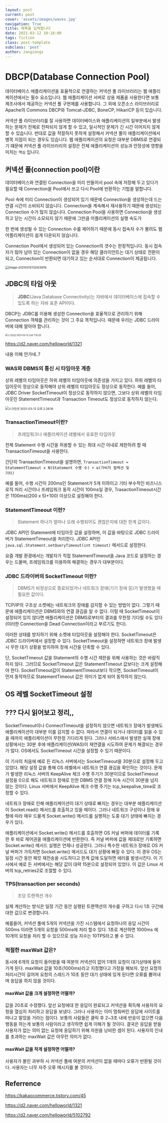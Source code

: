 ```yaml
---
layout: post
current: post
cover: 'assets/images/waves.jpg'
navigation: True
title: 제목을 입력합니다
date: 2021-03-12 10:18:00
tags: fiction
class: post-template
subclass: 'post'
author: zangzangs
---
```


# DBCP(Database Connection Pool)

데이터베이스 애플리케이션을 효율적으로 연결하는 커넥션 풀 라이브러리는 웹 애플리케이션에서는 필수 요소입니다. 웹 애플리케이션 서버로 상용 제품을 사용한다면 보통 제조사에서 제공하는 커넥션 풀 구현체를 사용합니다. 그 외에 오픈소스 라이브러리로 Apache의 Commons DBCP와 Tomcat-JDBC, BoneCP, HikariCP 등이 있습니다.

커넥션 풀 라이브러리를 잘 사용하면 데이터베이스와 애플리케이션의 일부분에서 발생하는 문제가 전체로 전파되지 않게 할 수 있고, 일시적인 문제가 긴 시간 이어지지 않게 할 수 있습니다. 반대로 값을 적절하지 못하게 설정해서 커넥션 풀이 애플리케이션에서 병목 지점이 되는 경우도 있습니다. 웹 애플리케이션의 요청은 대부분 DBMS로 연결되기 떄문에 커넥션 풀 라이브러리의 설정은 전체 애플리케이션의 성능과 안정성에 영향을 미치는 <code>핵심</code> 입니다.

## 커넥션 풀(connection pool)이란

데이터베이스와 연결된 Connection을 미리 만들어서 pool 속에 저장해 두고 있다가 필요할 때 Connection을 Pool에서 쓰고 다시 Pool에 반환하는 기법을 말합니다.

Pool 속에 미리 Connection이 생성되어 있기 때문에 Connection을 생성하는데 드는 연결 시간이 소비되지 않습니다. Connection을 계속해서 재사용하기 때문에 생성되는  Connection 수가 많지 않습니다. Connection Pool을 사용하면 Connection을 생성하고 닫는 시간이 소모되지 않기 때문에 그만큼 어플리케이션의 실행 속도가

한 번에 생성될 수 있는 Connection 수를 제어하기 때문에 동시 접속자 수가 몰려도 웹 어플리케이션이 쉽게 다운되지 않습니다.

Connection Pool에서 생성되어 있는 Connection의 갯수는 한정적입니다. 동시 접속자가 많아 남아 있는 Connection이 없을 경우 해당 클라이언트는 대기 상태로 전환이 되고, Connection이 반환되면 대기하고 있는 순서대로 Connection이 제공됩니다.

<img src="/Users/FASOL/Library/Application Support/typora-user-images/image-20210312112053976.png" alt="image-20210312112053976" style="zoom:67%;" />





## JDBC의 타임 아웃

>  **JDBC**(Java Database Connectivity)는 자바에서 데이터베이스에 접속할 수 있도록 하는 자바 표준 API이다.

DBCP는 JDBC를 이용해 생성한 Connection을 효율적으로 관리하기 위해 Connection 객체를 관리하는 것이 그 주요 목적입니다. 때문에 우리는 JDBC 드라이버에 대해 알아야 합니다.

<img src="/Users/FASOL/Desktop/스크린샷 2021-03-12 오후 1.35.20.png" alt="스크린샷 2021-03-12 오후 1.35.20" style="zoom:50%;" />

https://d2.naver.com/helloworld/1321

내용 이해 안가네..?



### WAS와 DBMS의 통신 시 타임아웃 계층

상위 레벨의 타임아웃은 하위 레벨의 타임아웃에 의존성을 가지고 있다. 하위 레벨의 타임아웃이 정상으로 동작해야 상위 레벨의 타임아웃도 정상으로 동작한다. 예를 들어, JDBC Driver SocketTimeout이 정상으로 동작하지 않으면, 그보다 상위 레벨의 타임아웃인 StatementTimeout과 Transaction Timeout도 정상으로 동작하지 않는다.

<img src="/Users/FASOL/Desktop/스크린샷 2021-03-12 오후 2.26.16.png" alt="스크린샷 2021-03-12 오후 2.26.16" style="zoom:67%;" />



### TransactionTimeout이란?

> 프레임워크나 애플리케이션 레벨에서 유효한 타임아웃

 전체 Statement 수행 시간을 허용할 수 있는 최대 시간 이내로 제한하려 할 때 TransactionTimeout을 사용한다.

간단히 TransactionTimeout을 설명하면, <code>TransactionTimeout = StatementTimeout x N(Statement 수행 수) + α(가비지 컬렉션 및 기타)</code>

예를 들어, 수행 시간이 200ms인 Statement가 5개 이하이고 기타 부수적인 비즈니스 로직 처리 시간이나 프레임워크 동작 시간이 100ms일 경우, TrasactionTimeout시간은 1100ms((200 x 5)+100) 이상으로 설정해야 한다.



### StatementTimeout 이란?

> Statement 하나가 얼마나 오래 수행되어도 괜찮은지에 대한 한계 값이다.

JDBC API인 Statement에 타임아웃 값을 설정하며, 이 값을 바탕으로 JDBC 드라이버가 StatementTimeout을 처리한다. JDBC API인 <code>java.sql.Statement.setQueryTimeout(int timeout)</code> 메서드로 설정한다.

요즘 개발 환경에서는 개발자가 직접 StatementTimeout을 Java 코드로 설정하는 경우는 드물며, 프레임워크를 이용하여 해결하는 경우가 대부분이다.



### JDBC 드라이버의 SocketTimeout 이란?

> DBMS가 비정상으로 종료되었거나 네트워크 장애(기기 장애 등)가 발생했을 때 필요한 값이다. 

TCP/IP의 구조상 소켓에는 네트워크의 장애를 감지할 수 있는 방법이 없다. 그렇기 때문에 애플리케이션은 DBMS와의 연결 끊김을 알 수 없다. 이럴 때 SocketTimeout이 설정되어 있지 않다면 애플리케이션은 DBMS로부터의 결과를 무한정 기다릴 수도 있다(이러한 Connection을 Dead Connection이라고 부르기도 한다).

이러한 상태를 방지하기 위해 소켓에 타임아웃을 설정해야 한다. SocketTimeout은 JDBC 드라이버에서 설정할 수 있다. SocketTimeout을 설정하면 네트워크 장애 발생 시 무한 대기 상황을 방지하여 장애 시간을 단축할 수 있다.

단, SocketTimeout 값을 Statement의 수행 시간 제한을 위해 사용하는 것은 바람직하지 않다. 그러므로 SocketTimeout 값은 StatementTimeout 값보다는 크게 설정해야 한다. SocketTimeout값이 StatementTimeout보다 작으면, SocketTimeout이 먼저 동작하므로 StatementTimeout 값은 의미가 없게 되어 동작하지 않는다.



## OS 레벨 SocketTimeout 설정

## ??? 다시 읽어보고 정리,,

SocketTimeout이나 ConnectTimeout을 설정하지 않으면 네트워크 장애가 발생해도 애플리케이션이 대부분 이를 감지할 수 없다. 따라서 연결이 되거나 데이터를 읽을 수 있을 때까지 애플리케이션이 무한정 기다리게 된다. 그러나 서비스에서 발생한 실재 장애 상황에서는 30분 후에 애플리케이션(WAS)이 재연결을 시도하여 문제가 해결되는 경우가 많다. OS에서도 SocketTimeout 시간을 설정할 수 있기 때문이다.

이 기사의 처음에 예로 든 리눅스 서버에서는 SocketTimeout을 30분으로 설정해 두고 있었다. 해당 설정 값을 통해 OS 레벨에서 네트워크 연결 끊김을 확인하는 것이다. 문제가 발생한 리눅스 서버의 KeepAlive 체크 수행 주기가 30분이므로 SocketTimeout 설정을 0으로 해도 네트워크 장애로 인한 DBMS 연결 장애 지속 시간이 30분을 넘지 않는 것이다. Linux 서버에서 KeepAlive 체크 수행 주기는 tcp_keepalive_time로 조정할 수 있다.

네트워크 장애로 인해 애플리케이션이 대기 상태로 빠지는 경우는 대부분 애플리케이션이 Socket.read() 메서드를 호출하고 있을 때이다. 그러나 네트워크 구성이나 장애 유형에 따라 매우 드물게 Socket.write() 메서드를 실행하는 도중 대기 상태에 빠지는 경우가 있다.

애플리케이션에서 Socket.write() 메서드를 호출하면 OS 커널 버퍼에 데이터를 기록한 후 바로 제어권을 애플리케이션에 반환한다. 즉 커널 버퍼에 값을 제대로만 기록하면 Socket.write() 메서드 실행은 언제나 성공한다. 그러나 특수한 네트워크 장애로 OS 커널 버퍼가 가득차면 Socket.write() 메서드도 대기 상황에 빠질 수 있다. 이 경우 OS는 일정 시간 동안 패킷 재전송을 시도하다고 한계 값에 도달하면 에러를 발생시킨다. 이 기사에서 예로 든 서버에서는 해당 값이 대략 15분으로 설정되어 있었다. 이 값은 Linux 서버의 tcp_retries2로 조절할 수 있다.

### TPS(transaction per seconds)

> 초당 트랜잭션 개수

실제 계산하는 방식은 일정 기간 동안 실행된 트랜잭션의 개수를 구하고 다시 1초 구간에 대한 값으로 변경합니다. 

예를들어, 커넥션 풀에 5개의 커넥션을 가진 시스템에서 요청하나의 응답 시간이 500ms 이라면 5개의 요청을 500ms에 처리 할수 있다. 1초로 계산하면 1000ms 에 10개의 요청을 처리 할 수 있으므로 성능 지수는 10TPS라고 볼 수 있다.

### 적절한 maxWait 값은?

동시에 6개의 요청이 들어왔을 때 여분의 커넥션이 없어 1개의 요청이 대기상태에 들어가게 된다.  maxWait 값을 10초(1000ms)라고 지정했다고 가정을 해보자. 앞선 요청의 처리시간이 길어져 요청의 스레드가 10초 동안 대기 상태에 있게 된다면 오류를 뿜어내며 응답을 하지 않을 것이다.

#### maxWait 값을 크게 설정하면 어떨까?

 값을 20초로 수정했다. 앞선 요청에대 한 응답이 완료되고 커넥션을 획득해 사용자의 요청을 열심히 처리하고 응답을 보냈다. 그러나 사용자는 이미 멈춰버린 응답에 사이트를 떠나고 말았을 거라는 점이다. 보통의 사람들은 클릭 후 2~3초 내에 반응이 없으면 다음 행동을 하는게 보통의 사람이라고 생각하면 쉽게 이해가 될 것이다. 결국은 응답을 받을 사용자가 없는 의미 없는 요청에 응답하기 위해 자원을 낭비한 셈이 된다. 사용자의 인내를 초과하는 maxWait 값은 아무런 의미가 없다.

#### maxWait 값을 작게 설정하면 어떨까? 

사용자가 몰린 과부하 시 커넥션 풀에 여분의 커넥션이 없을 때마다 오류가 반환될 것이다. 사용자는 너무 자주 오류 메시지를 볼 것이다.







## Referrence

https://kakaocommerce.tistory.com/45

https://d2.naver.com/helloworld/1321

https://d2.naver.com/helloworld/5102792